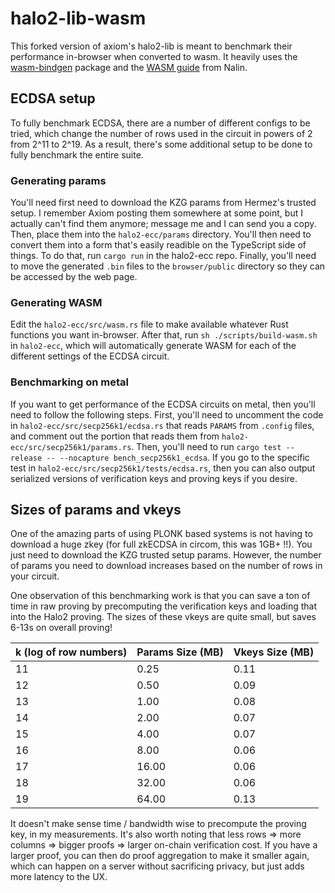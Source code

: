 # halo2-lib-wasm

This forked version of axiom's halo2-lib is meant to benchmark their performance in-browser when converted to wasm. It heavily uses the [wasm-bindgen](https://github.com/rustwasm/wasm-bindgen) package and the [WASM guide](https://zcash.github.io/halo2/user/wasm-port.html) from Nalin.

## ECDSA setup

To fully benchmark ECDSA, there are a number of different configs to be tried, which change the number of rows used in the circuit in powers of 2 from 2^11 to 2^19. As a result, there's some additional setup to be done to fully benchmark the entire suite.

### Generating params

You'll need first need to download the KZG params from Hermez's trusted setup. I remember Axiom posting them somewhere at some point, but I actually can't find them anymore; message me and I can send you a copy. Then, place them into the `halo2-ecc/params` directory. You'll then need to convert them into a form that's easily readible on the TypeScript side of things. To do that, run `cargo run` in the halo2-ecc repo. Finally, you'll need to move the generated `.bin` files to the `browser/public` directory so they can be accessed by the web page.

### Generating WASM

Edit the `halo2-ecc/src/wasm.rs` file to make available whatever Rust functions you want in-browser. After that, run `sh ./scripts/build-wasm.sh` in `halo2-ecc`, which will automatically generate WASM for each of the different settings of the ECDSA circuit.

### Benchmarking on metal

If you want to get performance of the ECDSA circuits on metal, then you'll need to follow the following steps. First, you'll need to uncomment the code in `halo2-ecc/src/secp256k1/ecdsa.rs` that reads `PARAMS` from `.config` files, and comment out the portion that reads them from `halo2-ecc/src/secp256k1/params.rs`. Then, you'll need to run `cargo test --release -- --nocapture bench_secp256k1_ecdsa`. If you go to the specific test in `halo2-ecc/src/secp256k1/tests/ecdsa.rs`, then you can also output serialized versions of verification keys and proving keys if you desire.

## Sizes of params and vkeys

One of the amazing parts of using PLONK based systems is not having to download a huge zkey (for full zkECDSA in circom, this was 1GB+ !!). You just need to download the KZG trusted setup params. However, the number of params you need to download increases based on the number of rows in your circuit.

One observation of this benchmarking work is that you can save a ton of time in raw proving by precomputing the verification keys and loading that into the Halo2 proving. The sizes of these vkeys are quite small, but saves 6-13s on overall proving!

| k (log of row numbers) | Params Size (MB) | Vkeys Size (MB) |
| ---------------------- | ---------------- | --------------- |
| 11                     | 0.25             | 0.11            |
| 12                     | 0.50             | 0.09            |
| 13                     | 1.00             | 0.08            |
| 14                     | 2.00             | 0.07            |
| 15                     | 4.00             | 0.07            |
| 16                     | 8.00             | 0.06            |
| 17                     | 16.00            | 0.06            |
| 18                     | 32.00            | 0.06            |
| 19                     | 64.00            | 0.13            |

It doesn't make sense time / bandwidth wise to precompute the proving key, in my measurements. It's also worth noting that less rows => more columns => bigger proofs => larger on-chain verification cost. If you have a larger proof, you can then do proof aggregation to make it smaller again, which can happen on a server without sacrificing privacy, but just adds more latency to the UX.
